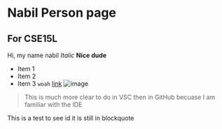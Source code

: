 # Nabil Person page
## For CSE15L
Hi, my name nabil
*Italic*
**Nice dude**
* Item 1
* Item 2
* Item 3
`woah`
[link](https://canvas.ucsd.edu/)
![image](https://static1.therichestimages.com/wordpress/wp-content/uploads/2015/02/shutterstock_Cute-Dog.jpg)
> This is much more clear to do in VSC then in GitHub becuase I am familiar with the IDE

This is a test to see id it is still in blockquote

